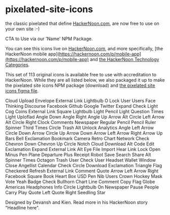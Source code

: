 # pixelated-site-icons
the classic pixelated that define [HackerNoon.com](https:hackernoon.com), are now free to use on your own site :-) 

CTA to Use via our 'Name' NPM Package. 

You can see this icons live on [HackerNoon.com](https://hackernoon.com), and more specifically, [the HackerNoon mobile app](https://hackernoon.com/p/mobile-app](https://hackernoon.com/p/mobile-app) and [the HackerNoon Technology Categories](https://hackernoon.com/c/).

This set of 113 original icons is available free to use with accreditation to HackerNoon. While they are all listed below, we also packaged it up to make the pixelated site icons NPM package (download) and [the pixelated site icons figma file](https://www.figma.com/file/Ge2OozAi0jAIqEAiArbO9A/HackerNoon-%7C-Pixelated-Icon-Library?type=design&node-id=0-1&t=cRzbN22MWyZOZpAK-0).

Cloud Upload
Envelope
External Link
Lightbulb O
Lock
User
Users
Face Thinking
Discourse
Facebook
Github
Google
Twitter
Expand
Check Light
Cog
Coins
External Link Square
Lightbulb Light
Pencil Light
Question
Times Light
Uploflad
Angle Down
Angle Right
Angle Up
Arrow Alt Circle Left
Arrow Alt Circle Right
Clock
Comments
Newspaper Regular
Pencil
Pencil Ruler
Spinner Third
Times Circle
Trash Alt
Unlock
Analytics
Angle Left
Arrow Circle Down
Arrow Circle Up
Arrow Down
Arrow Left
Arrow Right
Arrow Up
Bars
Bell Exclamation
Bookmark
Camera Retro
Chart Network
Check
Chevron Down
Chevron Up
Circle Notch
Cloud Download Alt
Code
Edit
Exclamation
Expand
External Link Alt
Eye
File Import
Hear
Link
Lock Open
Minus
Pen
Plane Departure
Plus
Receipt
Robot
Save
Search
Share Alt
Spinner
Times Octagon
Trash
User Check
User Headset
Wallet
Window Close
Angellist
Calendar
Check Circle
Download
Exclamation Triangle
Flag Checkered
Refresh
External Link
Comment Quote
Arrow Left
Arrow Right
Facebook Square
Book Heart
Box USD
Pen Nib
Users Crown
Hockey Mask
Vote Yeah
Badge Check
Bullhorn
Chart Line
Comment
Copy
Flag
Globe Americas
Headphones
Info Circle
Lightbulb On
Newspaper 
Pause
People Carry
Play
Quote Left
Quote Right
Seedling
Star

Designed by Devansh and Kien. Read more in his HackerNoon story "Headline here". 
